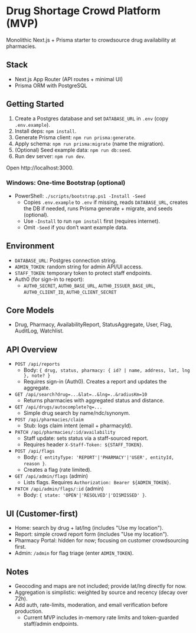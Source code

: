 # Drug Shortage Crowd Platform (MVP)

Monolithic Next.js + Prisma starter to crowdsource drug availability at pharmacies.

## Stack

- Next.js App Router (API routes + minimal UI)
- Prisma ORM with PostgreSQL

## Getting Started

1. Create a Postgres database and set `DATABASE_URL` in `.env` (copy `.env.example`).
2. Install deps: `npm install`.
3. Generate Prisma client: `npm run prisma:generate`.
4. Apply schema: `npm run prisma:migrate` (name the migration).
5. (Optional) Seed example data: `npm run db:seed`.
6. Run dev server: `npm run dev`.

Open http://localhost:3000.

### Windows: One-time Bootstrap (optional)

- PowerShell: `./scripts/bootstrap.ps1 -Install -Seed`
  - Copies `.env.example` to `.env` if missing, reads `DATABASE_URL`, creates the DB if needed, runs Prisma generate + migrate, and seeds (optional).
  - Use `-Install` to run `npm install` first (requires internet).
  - Omit `-Seed` if you don’t want example data.

## Environment

- `DATABASE_URL`: Postgres connection string.
- `ADMIN_TOKEN`: random string for admin API/UI access.
- `STAFF_TOKEN`: temporary token to protect staff endpoints.
- Auth0 (for sign-in to report):
  - `AUTH0_SECRET`, `AUTH0_BASE_URL`, `AUTH0_ISSUER_BASE_URL`, `AUTH0_CLIENT_ID`, `AUTH0_CLIENT_SECRET`

## Core Models

- Drug, Pharmacy, AvailabilityReport, StatusAggregate, User, Flag, AuditLog, Watchlist.

## API Overview

- `POST /api/reports`
  - Body: `{ drug, status, pharmacy: { id? | name, address, lat, lng }, note? }`
  - Requires sign-in (Auth0). Creates a report and updates the aggregate.
- `GET /api/search?drug=...&lat=..&lng=..&radiusKm=10`
  - Returns pharmacies with aggregated status and distance.
- `GET /api/drugs/autocomplete?q=...`
  - Simple drug search by name/ndc/synonym.
- `POST /api/pharmacies/claim`
  - Stub: logs claim intent (email + pharmacyId).
- `PATCH /api/pharmacies/:id/availability`
  - Staff update: sets status via a staff-sourced report.
  - Requires header `X-Staff-Token: ${STAFF_TOKEN}`.
- `POST /api/flags`
  - Body: `{ entityType: 'REPORT'|'PHARMACY'|'USER', entityId, reason }`.
  - Creates a flag (rate limited).
- `GET /api/admin/flags` (admin)
  - Lists flags. Requires `Authorization: Bearer ${ADMIN_TOKEN}`.
- `PATCH /api/admin/flags/:id` (admin)
  - Body: `{ state: 'OPEN'|'RESOLVED'|'DISMISSED' }`.

## UI (Customer-first)

- Home: search by drug + lat/lng (includes "Use my location").
- Report: simple crowd report form (includes "Use my location").
- Pharmacy Portal: hidden for now; focusing on customer crowdsourcing first.
- Admin: `/admin` for flag triage (enter `ADMIN_TOKEN`).

## Notes

- Geocoding and maps are not included; provide lat/lng directly for now.
- Aggregation is simplistic: weighted by source and recency (decay over 72h).
- Add auth, rate-limits, moderation, and email verification before production.
  - Current MVP includes in-memory rate limits and token-guarded staff/admin endpoints.
